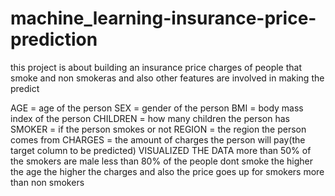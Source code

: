 # machine_learning-insurance-price-prediction
this project is about building an insurance price charges of people that smoke and non smokeras and also other features are involved in making the predict

AGE = age of the person 
SEX = gender of the person
BMI = body mass index of the person
CHILDREN = how many children the person has
SMOKER = if the person smokes or not
REGION = the region the person comes from
CHARGES = the amount of charges the person will pay(the target column to be predicted)
VISUALIZED THE DATA
more than 50% of the smokers are male
less than 80% of the people dont smoke 
the higher the age the higher the charges and also the price goes up for smokers more than non smokers
